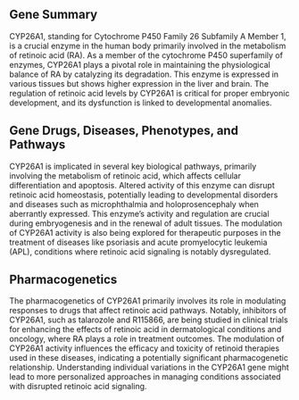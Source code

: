 ## Gene Summary
CYP26A1, standing for Cytochrome P450 Family 26 Subfamily A Member 1, is a crucial enzyme in the human body primarily involved in the metabolism of retinoic acid (RA). As a member of the cytochrome P450 superfamily of enzymes, CYP26A1 plays a pivotal role in maintaining the physiological balance of RA by catalyzing its degradation. This enzyme is expressed in various tissues but shows higher expression in the liver and brain. The regulation of retinoic acid levels by CYP26A1 is critical for proper embryonic development, and its dysfunction is linked to developmental anomalies.

## Gene Drugs, Diseases, Phenotypes, and Pathways
CYP26A1 is implicated in several key biological pathways, primarily involving the metabolism of retinoic acid, which affects cellular differentiation and apoptosis. Altered activity of this enzyme can disrupt retinoic acid homeostasis, potentially leading to developmental disorders and diseases such as microphthalmia and holoprosencephaly when aberrantly expressed. This enzyme’s activity and regulation are crucial during embryogenesis and in the renewal of adult tissues. The modulation of CYP26A1 activity is also being explored for therapeutic purposes in the treatment of diseases like psoriasis and acute promyelocytic leukemia (APL), conditions where retinoic acid signaling is notably dysregulated.

## Pharmacogenetics
The pharmacogenetics of CYP26A1 primarily involves its role in modulating responses to drugs that affect retinoic acid pathways. Notably, inhibitors of CYP26A1, such as talarozole and R115866, are being studied in clinical trials for enhancing the effects of retinoic acid in dermatological conditions and oncology, where RA plays a role in treatment outcomes. The modulation of CYP26A1 activity influences the efficacy and toxicity of retinoid therapies used in these diseases, indicating a potentially significant pharmacogenetic relationship. Understanding individual variations in the CYP26A1 gene might lead to more personalized approaches in managing conditions associated with disrupted retinoic acid signaling.